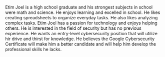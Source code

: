 Etim Joel is a high school graduate and his strongest subjects in school were math and science. He enjoys learning and excelled in school. He likes creating spreadsheets to organize everyday tasks. He also likes analyzing complex tasks. Etim Joel has a passion for technology and enjoys helping others. He is interested in the field of security but has no previous experience. He wants an entry-level cybersecurity position that will utilize hir drive and thirst for knowledge. He believes the Google Cybersecurity Certificate will make him a better candidate and will help him develop the professional skills he lacks.
